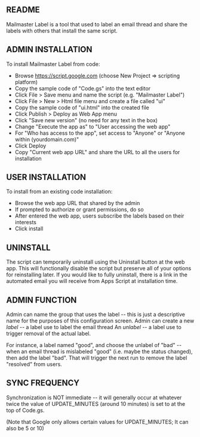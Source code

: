README
------

Mailmaster Label is a tool that used to label an email thread and share the labels with others that install the same script.

ADMIN INSTALLATION
-----------------
To install Mailmaster Label from code:

 * Browse https://script.google.com (choose New Project => scripting platform)
 * Copy the sample code of "Code.gs" into the text editor
 * Click File > Save menu and name the script (e.g. "Mailmaster Label")
 * Click File > New > Html file menu and create a file called "ui"
 * Copy the sample code of "ui.html" into the created file
 * Click Publish > Deploy as Web App menu
 * Click "Save new version" (no need for any text in the box)
 * Change "Execute the app as" to "User accessing the web app"
 * For "Who has access to the app", set access to "Anyone" or "Anyone within (yourdomain.com)"
 * Click Deploy
 * Copy "Current web app URL" and share the URL to all the users for installation
 

USER INSTALLATION
----------------------
To install from an existing code installation:

 * Browse the web app URL that shared by the admin
 * If prompted to authorize or grant permissions, do so 
 * After entered the web app, users subscribe the labels based on their interests
 * Click install


UNINSTALL
---------
The script can temporarily uninstall using the Uninstall button at the web app.
This will functionally disable the script but preserve all of your options
for reinstalling later. If you would like to fully uninstall,
there is a link in the automated email you will receive from Apps Script
at installation time.


ADMIN FUNCTION
--------------
Admin can name the group that uses the label -- this is just a descriptive name 
for the purposes of this configuration screen. 
Admin can create a new *label* -- a label use to label the email thread
An *unlabel* -- a label use to trigger removal of the actual label.

For instance, a label named "good", and choose
the unlabel of "bad" -- when an email thread is mislabeled
"good" (i.e. maybe the status changed), then add the label
"bad". That will trigger the next run to remove the label
"resolved" from users.


SYNC FREQUENCY
--------------

Synchronization is NOT immediate -- it will generally occur at
whatever twice the value of UPDATE_MINUTES (around 10 minutes) 
is set to at the top of Code.gs.

(Note that Google only allows certain values for UPDATE_MINUTES;
 It can also be 5 or 10)


